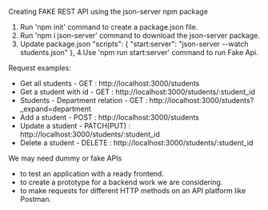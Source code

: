 Creating FAKE REST API using the json-server npm package

1. Run 'npm init' command to create a package.json file.
2. Run 'npm i json-server' command to download the json-server package.
3. Update package.json
  "scripts": {
    "start:server": "json-server --watch students.json"
  },
4.Use 'npm run start:server' command to run Fake Api.

Request examples:
- Get all students - GET : http://localhost:3000/students
- Get a student with id - GET : http://localhost:3000/students/:student_id
- Students - Department relation - GET : http://localhost:3000/students?_expand=department
- Add a student - POST : http://localhost:3000/students
- Update a student - PATCH(PUT) : http://localhost:3000/students/:student_id
- Delete a student - DELETE : http://localhost:3000/students/:student_id


We may need dummy or fake APIs
  - to test an application with a ready frontend.
  - to create a prototype for a backend work we are considering.
  - to make requests for different HTTP methods on an API platform like Postman.
